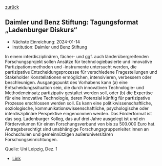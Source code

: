 [zurück](/funding/)

## Daimler und Benz Stiftung: Tagungsformat „Ladenburger Diskurs“

* Nächste Einreichung: 2024-01-14
* Institution: Daimler und Benz Stiftung

In einem interdisziplinären, fächer- und ggf. auch länderübergreifenden Forschungsprojekt sollen Ansätze für technologiebasierte und innovative Partizipationsmethoden und -instrumente untersucht werden, die partizipative Entscheidungsprozesse für verschiedene Fragestellungen und Stakeholder Konstellationen ermöglichen, intensivieren, verbessern oder beschleunigen. Ausgangspunkt des Vorhabens kann (a) eine Entscheidungssituation sein, die durch innovativen Technologie- und Methodeneinsatz partizipativ gestaltet werden soll, oder (b) die Expertise für eine innovative Technologie, deren Potenzial künftig für partizipative Prozesse erschlossen werden soll. Es kann eine politikwissenschaftliche, soziologische, kommunikationswissenschaftliche, psychologische oder interdisziplinäre Perspektive eingenommen werden. Das Förderformat ist das sog. Ladenburger Kolleg, das auf drei Jahre ausgelegt ist und ein Fördervolumen für einen Forschungsverbund von bis zu 500.000 Euro hat. Antragsberechtigt sind unabhängige Forschungsgruppenleiter:innen an Hochschulen und gemeinnützigen außeruniversitären Forschungseinrichtungen.

Quelle: Uni Leipzig, Dez. 1

* [Link](https://www.daimler-benz-stiftung.de/cms/images/forschen/ladenburger-kollegs/partizipation/LK_Ausschreibung_Partizipation_final_de.pdf)